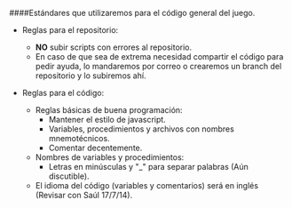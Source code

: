 ####Estándares que utilizaremos para el código general del juego.

* Reglas para el repositorio:
  * **NO** subir scripts con errores al repositorio.
  * En caso de que sea de extrema necesidad compartir el código para pedir ayuda, lo mandaremos por correo o crearemos un branch 
  del repositorio y lo subiremos ahí.
 
* Reglas para el código:
  * Reglas básicas de buena programación:
    * Mantener el estilo de javascript.
    * Variables, procedimientos y archivos con nombres mnemotécnicos.
    * Comentar decentemente.
  * Nombres de variables y procedimientos:
    * Letras en minúsculas y "_" para separar palabras (Aún discutible).
  * El idioma del código (variables y comentarios) será en inglés (Revisar con Saúl 17/7/14).
